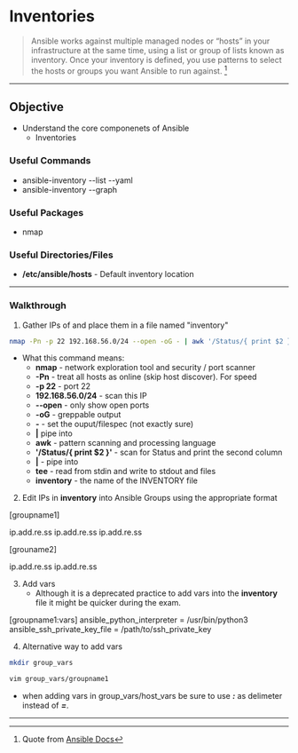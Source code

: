 # Inventories

> Ansible works against multiple managed nodes or “hosts” in your infrastructure at the same time, using a list or group of lists known as inventory. Once your inventory is defined, you use patterns to select the hosts or groups you want Ansible to run against. [^inventory]

---

## Objective
- Understand the core componenets of Ansible
	- Inventories


### Useful Commands

* ansible-inventory --list --yaml
* ansible-inventory --graph


### Useful Packages
* nmap

### Useful Directories/Files
* **/etc/ansible/hosts** - Default inventory location

---

### Walkthrough

1. Gather IPs of and place them in a file named "inventory"

```zsh
nmap -Pn -p 22 192.168.56.0/24 --open -oG - | awk '/Status/{ print $2 }' | tee inventory
```
- What this command means:
	- **nmap** - network exploration tool and security / port scanner
	- **-Pn** - treat all hosts as online (skip host discover). For speed
	- **-p 22** - port 22
	- **192.168.56.0/24** - scan this IP
	- **--open** - only show open ports
	- **-oG** - greppable output
	- **-** - set the ouput/filespec (not exactly sure)
	- **|** pipe into
	- **awk** - pattern scanning and processing language
	- **'/Status/{ print $2 }'** - scan for Status and print the second column
	- **|** - pipe into
	- **tee** - read from stdin and write to stdout and files
	- **inventory** - the name of the INVENTORY file

2. Edit IPs in **inventory** into Ansible Groups using the appropriate format

[groupname1]

ip.add.re.ss
ip.add.re.ss
ip.add.re.ss


[grouname2]

ip.add.re.ss
ip.add.re.ss


3. Add vars
	- Although it is a deprecated practice to add vars into the **inventory** file it might be quicker during the exam.

[groupname1:vars]
ansible_python_interpreter = /usr/bin/python3
ansible_ssh_private_key_file = /path/to/ssh_private_key


4. Alternative way to add vars

```zsh
mkdir group_vars
```

```zsh
vim group_vars/groupname1
```
* when adding vars in group_vars/host_vars be sure to use ***:*** as delimeter instead of ***=***.
























---
[^inventory]: Quote from [Ansible Docs](https://docs.ansible.com/ansible/latest/user_guide/intro_inventory.html)

